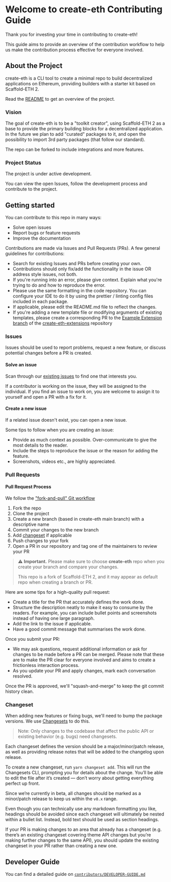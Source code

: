 # Welcome to create-eth Contributing Guide

Thank you for investing your time in contributing to create-eth!

This guide aims to provide an overview of the contribution workflow to help us make the contribution process effective for everyone involved.

## About the Project

create-eth is a CLI tool to create a minimal repo to build decentralized applications on Ethereum, providing builders with a starter kit based on Scaffold-ETH 2.

Read the [README](README.md) to get an overview of the project.

### Vision

The goal of create-eth is to be a "toolkit creator", using Scaffold-ETH 2 as a base to provide the primary building blocks for a decentralized application. In the future we plan to add "curated" packages to it, and open the possibility to import 3rd party packages (that follow our standard).

The repo can be forked to include integrations and more features.

### Project Status

The project is under active development.

You can view the open Issues, follow the development process and contribute to the project.

## Getting started

You can contribute to this repo in many ways:

- Solve open issues
- Report bugs or feature requests
- Improve the documentation

Contributions are made via Issues and Pull Requests (PRs). A few general guidelines for contributions:

- Search for existing Issues and PRs before creating your own.
- Contributions should only fix/add the functionality in the issue OR address style issues, not both.
- If you're running into an error, please give context. Explain what you're trying to do and how to reproduce the error.
- Please use the same formatting in the code repository. You can configure your IDE to do it by using the prettier / linting config files included in each package.
- If applicable, please edit the README.md file to reflect the changes.
- If you're adding a new template file or modifying arguments of existing templates, please create a corresponding PR to the [Example Extension branch](https://github.com/scaffold-eth/create-eth-extensions/tree/example) of the [create-eth-extensions](https://github.com/scaffold-eth/create-eth-extensions) repository

### Issues

Issues should be used to report problems, request a new feature, or discuss potential changes before a PR is created.

#### Solve an issue

Scan through our [existing issues](https://github.com/scaffold-eth/create-eth/issues) to find one that interests you.

If a contributor is working on the issue, they will be assigned to the individual. If you find an issue to work on, you are welcome to assign it to yourself and open a PR with a fix for it.

#### Create a new issue

If a related issue doesn't exist, you can open a new issue.

Some tips to follow when you are creating an issue:

- Provide as much context as possible. Over-communicate to give the most details to the reader.
- Include the steps to reproduce the issue or the reason for adding the feature.
- Screenshots, videos etc., are highly appreciated.

### Pull Requests

#### Pull Request Process

We follow the ["fork-and-pull" Git workflow](https://github.com/susam/gitpr)

1. Fork the repo
2. Clone the project
3. Create a new branch (based in create-eth main branch) with a descriptive name
4. Commit your changes to the new branch
5. Add [changeset](#changeset) if applicable
6. Push changes to your fork
7. Open a PR in our repository and tag one of the maintainers to review your PR

> ⚠️ **Important.** Please make sure to choose **create-eth** repo when you create your branch and compare your changes.
>
> This repo is a fork of Scaffold-ETH 2, and it may appear as default repo when creating a branch or PR.

Here are some tips for a high-quality pull request:

- Create a title for the PR that accurately defines the work done.
- Structure the description neatly to make it easy to consume by the readers. For example, you can include bullet points and screenshots instead of having one large paragraph.
- Add the link to the issue if applicable.
- Have a good commit message that summarises the work done.

Once you submit your PR:

- We may ask questions, request additional information or ask for changes to be made before a PR can be merged. Please note that these are to make the PR clear for everyone involved and aims to create a frictionless interaction process.
- As you update your PR and apply changes, mark each conversation resolved.

Once the PR is approved, we'll "squash-and-merge" to keep the git commit history clean.

### Changeset

When adding new features or fixing bugs, we'll need to bump the package versions. We use [Changesets](https://github.com/changesets/changesets) to do this.

> Note: Only changes to the codebase that affect the public API or existing behavior (e.g. bugs) need changesets.

Each changeset defines the version should be a major/minor/patch release, as well as providing release notes that will be added to the changelog upon release.

To create a new changeset, run `yarn changeset add`. This will run the Changesets CLI, prompting you for details about the change. You’ll be able to edit the file after it’s created — don’t worry about getting everything perfect up front.

Since we’re currently in beta, all changes should be marked as a minor/patch release to keep us within the `v0.x` range.

Even though you can technically use any markdown formatting you like, headings should be avoided since each changeset will ultimately be nested within a bullet list. Instead, bold text should be used as section headings.

If your PR is making changes to an area that already has a changeset (e.g. there’s an existing changeset covering theme API changes but you’re making further changes to the same API), you should update the existing changeset in your PR rather than creating a new one.

## Developer Guide

You can find a detailed guide on [`contributors/DEVELOPER-GUIDE.md`](contributors/DEVELOPER-GUIDE.md)
